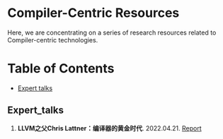 # Compiler-Centric Resources 



Here, we are concentrating on a series of research resources related to Compiler-centric technologies.   


Table of Contents
=================

<!--   * [Datasets / Shared Tasks](#Datasets_Shared_Tasks) -->
  * [Expert talks](#Expert_talks)



<!-- ## Survey
1. **自然场景文本检测识别技术综述**, 知乎. [[Papers]](https://zhuanlan.zhihu.com/p/38655369)

2. **文字识别方法整理（2015\~2019）**, 知乎. [[Papers]](https://zhuanlan.zhihu.com/p/65707543) -->



## Expert_talks
1. **LLVM之父Chris Lattner：编译器的黄金时代**. 2022.04.21. [Report](https://mp.weixin.qq.com/s/dRarW4iKtjBE5Ym_P0xUQw)


<!-- 2. **开源OCR文本检测器 (Text Detector for OCR)**. 2019. [[Tool]](https://github.com/qjadud1994/Text_Detector)
 -->

<!-- [和AI结对编程！OpenAI与GitHub联手推出AI代码生成工具，比GPT-3更强大](https://mp.weixin.qq.com/s/6ZKdBPgv6pZ1aE4o0XRBig) -->
